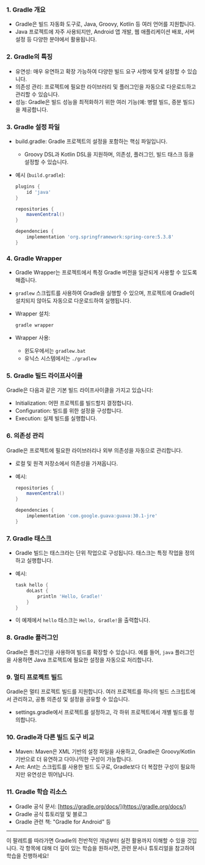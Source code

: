 ### 1. Gradle 개요
- Gradle은 빌드 자동화 도구로, Java, Groovy, Kotlin 등 여러 언어를 지원합니다.
- Java 프로젝트에 자주 사용되지만, Android 앱 개발, 웹 애플리케이션 배포, 서버 설정 등 다양한 분야에서 활용됩니다.

### 2. Gradle의 특징

- 유연성: 매우 유연하고 확장 가능하여 다양한 빌드 요구 사항에 맞게 설정할 수 있습니다.
- 의존성 관리: 프로젝트에 필요한 라이브러리 및 플러그인을 자동으로 다운로드하고 관리할 수 있습니다.
- 성능: Gradle은 빌드 성능을 최적화하기 위한 여러 기능(예: 병렬 빌드, 증분 빌드)을 제공합니다.

### 3. Gradle 설정 파일

- build.gradle: Gradle 프로젝트의 설정을 포함하는 핵심 파일입니다.
    - Groovy DSL과 Kotlin DSL을 지원하며, 의존성, 플러그인, 빌드 태스크 등을 설정할 수 있습니다.
- 예시 (`build.gradle`):
    
    ```groovy
    plugins {
        id 'java'
    }
    
    repositories {
        mavenCentral()
    }
    
    dependencies {
        implementation 'org.springframework:spring-core:5.3.8'
    }
    ```
    

### 4. Gradle Wrapper

- Gradle Wrapper는 프로젝트에서 특정 Gradle 버전을 일관되게 사용할 수 있도록 해줍니다.
    
- `gradlew` 스크립트를 사용하여 Gradle을 실행할 수 있으며, 프로젝트에 Gradle이 설치되지 않아도 자동으로 다운로드하여 실행됩니다.
    
- Wrapper 설치:
    
    ```bash
    gradle wrapper
    ```
    
- Wrapper 사용:
    
    - 윈도우에서는 `gradlew.bat`
    - 유닉스 시스템에서는 `./gradlew`

### 5. Gradle 빌드 라이프사이클

Gradle은 다음과 같은 기본 빌드 라이프사이클을 가지고 있습니다:

- Initialization: 어떤 프로젝트를 빌드할지 결정합니다.
- Configuration: 빌드를 위한 설정을 구성합니다.
- Execution: 실제 빌드를 실행합니다.

### 6. 의존성 관리

Gradle은 프로젝트에 필요한 라이브러리나 외부 의존성을 자동으로 관리합니다.

- 로컬 및 원격 저장소에서 의존성을 가져옵니다.
- 예시:
    
    ```groovy
    repositories {
        mavenCentral()
    }
    
    dependencies {
        implementation 'com.google.guava:guava:30.1-jre'
    }
    ```
    

### 7. Gradle 태스크

- Gradle 빌드는 태스크라는 단위 작업으로 구성됩니다. 태스크는 특정 작업을 정의하고 실행합니다.
- 예시:
    
    ```groovy
    task hello {
        doLast {
            println 'Hello, Gradle!'
        }
    }
    ```
    
- 이 예제에서 `hello` 태스크는 `Hello, Gradle!`을 출력합니다.

### 8. Gradle 플러그인

Gradle은 플러그인을 사용하여 빌드를 확장할 수 있습니다. 예를 들어, `java` 플러그인을 사용하면 Java 프로젝트에 필요한 설정을 자동으로 처리합니다.

### 9. 멀티 프로젝트 빌드

Gradle은 멀티 프로젝트 빌드를 지원합니다. 여러 프로젝트를 하나의 빌드 스크립트에서 관리하고, 공통 의존성 및 설정을 공유할 수 있습니다.

- settings.gradle에서 프로젝트를 설정하고, 각 하위 프로젝트에서 개별 빌드를 정의합니다.

### 10. Gradle과 다른 빌드 도구 비교

- Maven: Maven은 XML 기반의 설정 파일을 사용하고, Gradle은 Groovy/Kotlin 기반으로 더 유연하고 다이나믹한 구성이 가능합니다.
- Ant: Ant는 스크립트를 사용한 빌드 도구로, Gradle보다 더 복잡한 구성이 필요하지만 유연성은 뛰어납니다.

### 11. Gradle 학습 리소스

- Gradle 공식 문서: [https://gradle.org/docs/](https://gradle.org/docs/)
- Gradle 공식 튜토리얼 및 블로그
- Gradle 관련 책: "Gradle for Android" 등

---

이 팔레트를 따라가면 Gradle의 전반적인 개념부터 실전 활용까지 이해할 수 있을 것입니다. 각 항목에 대해 더 깊이 있는 학습을 원하시면, 관련 문서나 튜토리얼을 참고하여 학습을 진행하세요!